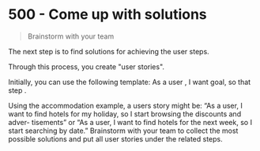 # 500 - Come up with solutions

> Brainstorm with your team

The next step is to find solutions for achieving the user steps.

Through this process, you create "user stories". 

Initially, you can use the following template: As a user , I want goal, so that step . 

Using the accommodation example, a users story might be: “As a user, I want to find hotels for my holiday, so I start browsing the discounts and adver- tisements” or “As a user, I want to find hotels for the next week, so I start searching by date.” Brainstorm with your team to collect the most possible solutions and put all user stories under the related steps.
